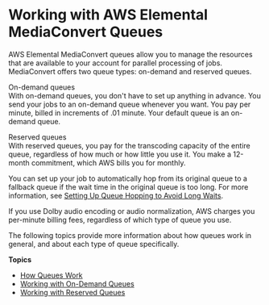 # Working with AWS Elemental MediaConvert Queues<a name="working-with-queues"></a>

AWS Elemental MediaConvert queues allow you to manage the resources that are available to your account for parallel processing of jobs\. MediaConvert offers two queue types: on\-demand and reserved queues\.

On\-demand queues  
With on\-demand queues, you don't have to set up anything in advance\. You send your jobs to an on\-demand queue whenever you want\. You pay per minute, billed in increments of \.01 minute\. Your default queue is an on\-demand queue\.

Reserved queues  
With reserved queues, you pay for the transcoding capacity of the entire queue, regardless of how much or how little you use it\. You make a 12\-month commitment, which AWS bills you for monthly\.

You can set up your job to automatically hop from its original queue to a fallback queue if the wait time in the original queue is too long\. For more information, see [Setting Up Queue Hopping to Avoid Long Waits](setting-up-queue-hopping-to-avoid-long-waits.md)\.

If you use Dolby audio encoding or audio normalization, AWS charges you per\-minute billing fees, regardless of which type of queue you use\.

The following topics provide more information about how queues work in general, and about each type of queue specifically\.

**Topics**
+ [How Queues Work](how-queues-work.md)
+ [Working with On\-Demand Queues](working-with-on-demand-queues.md)
+ [Working with Reserved Queues](working-with-reserved-queues.md)